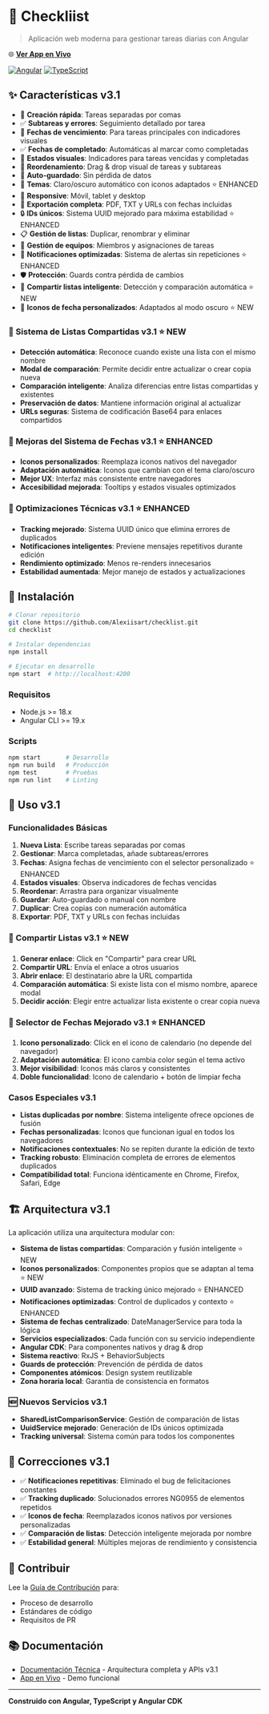 # 📝 Checkliist

> Aplicación web moderna para gestionar tareas diarias con Angular

🌐 **[Ver App en Vivo](https://checkliist.netlify.app)**

[![Angular](https://img.shields.io/badge/Angular-19+-red.svg)](https://angular.io/)
[![TypeScript](https://img.shields.io/badge/TypeScript-5.7+-blue.svg)](https://www.typescriptlang.org/)

## ✨ Características v3.1

- 📝 **Creación rápida**: Tareas separadas por comas
- ✅ **Subtareas y errores**: Seguimiento detallado por tarea
- 📅 **Fechas de vencimiento**: Para tareas principales con indicadores visuales
- ✅ **Fechas de completado**: Automáticas al marcar como completadas
- 🔔 **Estados visuales**: Indicadores para tareas vencidas y completadas
- 🔄 **Reordenamiento**: Drag & drop visual de tareas y subtareas
- 💾 **Auto-guardado**: Sin pérdida de datos
- 🌙 **Temas**: Claro/oscuro automático con iconos adaptados ⭐ ENHANCED
- 📱 **Responsive**: Móvil, tablet y desktop
- 📄 **Exportación completa**: PDF, TXT y URLs con fechas incluidas
- 🔒 **IDs únicos**: Sistema UUID mejorado para máxima estabilidad ⭐ ENHANCED
- 📋 **Gestión de listas**: Duplicar, renombrar y eliminar
- 👥 **Gestión de equipos**: Miembros y asignaciones de tareas
- 🎯 **Notificaciones optimizadas**: Sistema de alertas sin repeticiones ⭐ ENHANCED
- 🛡️ **Protección**: Guards contra pérdida de cambios
- 🔗 **Compartir listas inteligente**: Detección y comparación automática ⭐ NEW
- 📅 **Iconos de fecha personalizados**: Adaptados al modo oscuro ⭐ NEW

### 🔗 Sistema de Listas Compartidas v3.1 ⭐ NEW

- **Detección automática**: Reconoce cuando existe una lista con el mismo nombre
- **Modal de comparación**: Permite decidir entre actualizar o crear copia nueva
- **Comparación inteligente**: Analiza diferencias entre listas compartidas y existentes
- **Preservación de datos**: Mantiene información original al actualizar
- **URLs seguras**: Sistema de codificación Base64 para enlaces compartidos

### 📅 Mejoras del Sistema de Fechas v3.1 ⭐ ENHANCED

- **Iconos personalizados**: Reemplaza iconos nativos del navegador
- **Adaptación automática**: Iconos que cambian con el tema claro/oscuro
- **Mejor UX**: Interfaz más consistente entre navegadores
- **Accesibilidad mejorada**: Tooltips y estados visuales optimizados

### 🔧 Optimizaciones Técnicas v3.1 ⭐ ENHANCED

- **Tracking mejorado**: Sistema UUID único que elimina errores de duplicados
- **Notificaciones inteligentes**: Previene mensajes repetitivos durante edición
- **Rendimiento optimizado**: Menos re-renders innecesarios
- **Estabilidad aumentada**: Mejor manejo de estados y actualizaciones

## 🚀 Instalación

```bash
# Clonar repositorio
git clone https://github.com/Alexiisart/checklist.git
cd checklist

# Instalar dependencias
npm install

# Ejecutar en desarrollo
npm start  # http://localhost:4200
```

### Requisitos

- Node.js >= 18.x
- Angular CLI >= 19.x

### Scripts

```bash
npm start       # Desarrollo
npm run build   # Producción
npm test        # Pruebas
npm run lint    # Linting
```

## 📖 Uso v3.1

### Funcionalidades Básicas

1. **Nueva Lista**: Escribe tareas separadas por comas
2. **Gestionar**: Marca completadas, añade subtareas/errores
3. **Fechas**: Asigna fechas de vencimiento con el selector personalizado ⭐ ENHANCED
4. **Estados visuales**: Observa indicadores de fechas vencidas
5. **Reordenar**: Arrastra para organizar visualmente
6. **Guardar**: Auto-guardado o manual con nombre
7. **Duplicar**: Crea copias con numeración automática
8. **Exportar**: PDF, TXT y URLs con fechas incluidas

### 🔗 Compartir Listas v3.1 ⭐ NEW

1. **Generar enlace**: Click en "Compartir" para crear URL
2. **Compartir URL**: Envía el enlace a otros usuarios
3. **Abrir enlace**: El destinatario abre la URL compartida
4. **Comparación automática**: Si existe lista con el mismo nombre, aparece modal
5. **Decidir acción**: Elegir entre actualizar lista existente o crear copia nueva

### 📅 Selector de Fechas Mejorado v3.1 ⭐ ENHANCED

1. **Icono personalizado**: Click en el icono de calendario (no depende del navegador)
2. **Adaptación automática**: El icono cambia color según el tema activo
3. **Mejor visibilidad**: Iconos más claros y consistentes
4. **Doble funcionalidad**: Icono de calendario + botón de limpiar fecha

### Casos Especiales v3.1

- **Listas duplicadas por nombre**: Sistema inteligente ofrece opciones de fusión
- **Fechas personalizadas**: Iconos que funcionan igual en todos los navegadores
- **Notificaciones contextuales**: No se repiten durante la edición de texto
- **Tracking robusto**: Eliminación completa de errores de elementos duplicados
- **Compatibilidad total**: Funciona idénticamente en Chrome, Firefox, Safari, Edge

## 🏗️ Arquitectura v3.1

La aplicación utiliza una arquitectura modular con:

- **Sistema de listas compartidas**: Comparación y fusión inteligente ⭐ NEW
- **Iconos personalizados**: Componentes propios que se adaptan al tema ⭐ NEW
- **UUID avanzado**: Sistema de tracking único mejorado ⭐ ENHANCED
- **Notificaciones optimizadas**: Control de duplicados y contexto ⭐ ENHANCED
- **Sistema de fechas centralizado**: DateManagerService para toda la lógica
- **Servicios especializados**: Cada función con su servicio independiente
- **Angular CDK**: Para componentes nativos y drag & drop
- **Sistema reactivo**: RxJS + BehaviorSubjects
- **Guards de protección**: Prevención de pérdida de datos
- **Componentes atómicos**: Design system reutilizable
- **Zona horaria local**: Garantía de consistencia en formatos

### 🆕 Nuevos Servicios v3.1

- **SharedListComparisonService**: Gestión de comparación de listas
- **UuidService mejorado**: Generación de IDs únicos optimizada
- **Tracking universal**: Sistema común para todos los componentes

## 🐛 Correcciones v3.1

- ✅ **Notificaciones repetitivas**: Eliminado el bug de felicitaciones constantes
- ✅ **Tracking duplicado**: Solucionados errores NG0955 de elementos repetidos
- ✅ **Iconos de fecha**: Reemplazados iconos nativos por versiones personalizadas
- ✅ **Comparación de listas**: Detección inteligente mejorada por nombre
- ✅ **Estabilidad general**: Múltiples mejoras de rendimiento y consistencia

## 🤝 Contribuir

Lee la [Guía de Contribución](CONTRIBUTING.md) para:

- Proceso de desarrollo
- Estándares de código
- Requisitos de PR

## 📚 Documentación

- [Documentación Técnica](TECHNICAL_DOCS.md) - Arquitectura completa y APIs v3.1
- [App en Vivo](https://checkliist.netlify.app) - Demo funcional

---

**Construido con Angular, TypeScript y Angular CDK**
